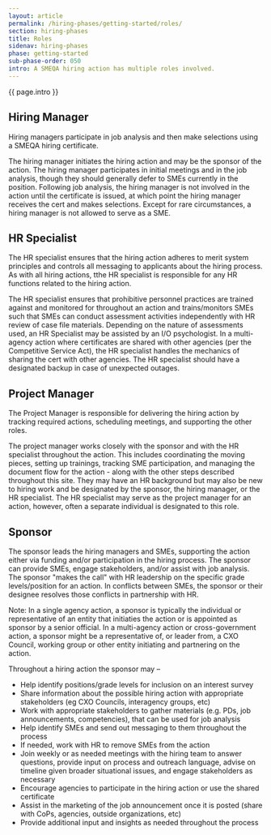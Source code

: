 ```yaml
---
layout: article
permalink: /hiring-phases/getting-started/roles/
section: hiring-phases
title: Roles
sidenav: hiring-phases
phase: getting-started
sub-phase-order: 050
intro: A SMEQA hiring action has multiple roles involved.
---
```


<p class="usa-intro">
  {{ page.intro }}
</p>

## Hiring Manager

<p class="usa-intro">
Hiring managers participate in job analysis and then make selections using a SMEQA hiring certificate.
</p>

The hiring manager initiates the hiring action and may be the sponsor of the action. The hiring manager participates in initial meetings and in the job analysis, though they should generally defer to SMEs currently in the position. Following job analysis, the hiring manager is not involved in the action until the certificate is issued, at which point the hiring manager receives the cert and makes selections. Except for rare circumstances, a hiring manager is not allowed to serve as a SME. 

## HR Specialist

<p class="usa-intro">
  The HR specialist ensures that the hiring action adheres to merit system principles and controls all messaging to applicants about the hiring process. As with all hiring actions, tthe HR specialist is responsible for any HR functions related to the hiring action.
</p>

The HR specialist ensures that prohibitive personnel practices are trained against and monitored for throughout an action and trains/monitors SMEs such that SMEs can conduct assessment activities independently with HR review of case file materials. Depending on the nature of assessments used, an HR Specialist may be assisted by an I/O psychologist. In a multi-agency action where certificates are shared with other agencies (per the Competitive Service Act), the HR specialist handles the mechanics of sharing the cert with other agencies. The HR specialist should have a designated backup in case of unexpected outages.

## Project Manager

<p class="usa-intro">
  The Project Manager is responsible for delivering the hiring action by tracking required actions, scheduling meetings, and supporting the other roles.
</p>

The project manager works closely with the sponsor and with the HR specialist throughout the action. This includes coordinating the moving pieces, setting up trainings, tracking SME participation, and managing the document flow for the action - along with the other steps described throughout this site. They may have an HR background but may also be new to hiring work and be designated by the sponsor, the hiring manager, or the HR specialist. The HR specialist may serve as the project manager for an action, however, often a separate individual is designated to this role.

## Sponsor

<p class="usa-intro">
  The sponsor leads the hiring managers and SMEs, supporting the action either via funding and/or participation in the hiring process. The sponsor can provide SMEs, engage stakeholders, and/or assist with job analysis. The sponsor "makes the call" with HR leadership on the specific grade levels/position for an action. In conflicts between SMEs, the sponsor or their designee resolves those conflicts in partnership with HR.
</p>

Note: In a single agency action, a sponsor is typically the individual or representative of an entity that initiaties the action or is appointed as sponsor by a senior official. In a multi-agency action or cross-government action, a sponsor might be a representative of, or leader from, a CXO Council, working group or other entity initiating and partnering on the action.

Throughout a hiring action the sponsor may –
 - Help identify positions/grade levels for inclusion on an interest survey
 - Share information about the possible hiring action with appropriate stakeholders (eg CXO Councils, interagency groups, etc)
 - Work with appropriate stakeholders to gather materials (e.g. PDs, job announcements, competencies), that can be used for job analysis
 - Help identify SMEs and send out messaging to them throughout the process
 - If needed, work with HR to remove SMEs from the action
 - Join weekly or as needed meetings with the hiring team to answer questions, provide input on process and outreach language, advise on timeline given broader situational issues, and engage stakeholders as necessary
 - Encourage agencies to participate in the hiring action or use the shared certificate
 - Assist in the marketing of the job announcement once it is posted (share with CoPs, agencies, outside organizations, etc)
 - Provide additional input and insights as needed throughout the process

